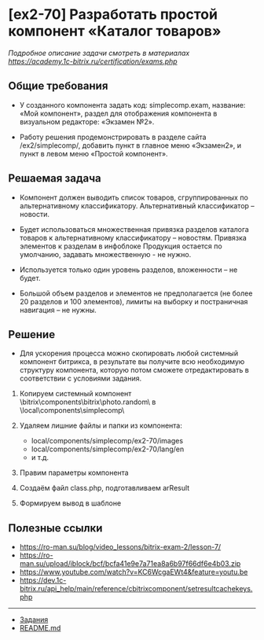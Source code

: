# [ex2-70] Разработать простой компонент «Каталог товаров»

*Подробное описание задачи смотреть в материалах https://academy.1c-bitrix.ru/certification/exams.php*

## Общие требования 

* У созданного компонента задать код: simplecomp.exam, название: «Мой компонент», раздел для отображения компонента в визуальном редакторе: «Экзамен №2».

* Работу решения продемонстрировать в разделе сайта /ex2/simplecomp/, добавить пункт в главное меню «Экзамен2», и пункт в левом меню «Простой компонент».

## Решаемая задача

* Компонент должен выводить список товаров, сгруппированных по альтернативному классификатору. Альтернативный классификатор – новости.

* Будет использоваться множественная привязка разделов каталога товаров к альтернативному классификатору – новостям. Привязка элементов к разделам в инфоблоке Продукция остается по умолчанию, задавать множественную - не нужно.

* Используется только один уровень разделов, вложенности – не будет.

* Большой объем разделов и элементов не предполагается (не более 20 разделов и 100 элементов), лимиты на выборку и постраничная навигация – не нужны.

## Решение

* Для ускорения процесса можно скопировать любой системный компонент битрикса, в результате вы получите всю необходимую структуру компонента, которую потом сможете отредактировать в соответствии с условиями задания.

1) Копируем системный компонент \bitrix\components\bitrix\photo.random\ в \local\components\simplecomp\

2) Удаляем лишние файлы и папки из компонента:
    * local/components/simplecomp/ex2-70/images
    * local/components/simplecomp/ex2-70/lang/en
    * и т.д.
    
3) Правим параметры компонента

4) Создаём файл class.php, подготавливаем arResult

5) Формируем вывод в шаблоне

## Полезные ссылки

* https://ro-man.su/blog/video_lessons/bitrix-exam-2/lesson-7/
* https://ro-man.su/upload/iblock/bcf/bcfa41e9e7a71ea8a6b97f66df6e4b03.zip
* https://www.youtube.com/watch?v=KC6WcgaEWt4&feature=youtu.be
* https://dev.1c-bitrix.ru/api_help/main/reference/cbitrixcomponent/setresultcachekeys.php

____
* [Задания](tasks.md)
* [README.md](../../README.md)
